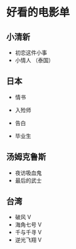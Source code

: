 # 好看的电影单

## 小清新

- 初恋这件小事
- 小情人 （泰国）

## 日本

- 情书
- 入殓师

- 告白
- 毕业生

## 汤姆克鲁斯

- 夜访吸血鬼
- 最后的武士

## 台湾

- 破风	V
- 海角七号 V
- 千与千寻 V
- 逆光飞翔 V




